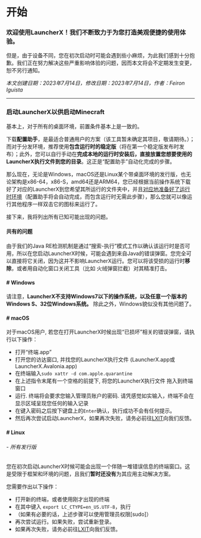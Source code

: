 # 开始

### 欢迎使用LauncherX！我们不断致力于为您打造美观便捷的使用体验。

但是，由于设备不同，您在初次启动时可能会遇到些小麻烦，为此我们感到十分抱歉。我们正在努力解决这些严重影响体验的问题，因而本文将会不定期发生变更，恕不另行通知。

*本文创建日期：2023年7月14日，修改日期：2023年7月14日，作者：Feiron Iguista*

-------

### 启动LauncherX以供启动Minecraft

基本上，对于所有的桌面环境，前置条件基本上是一致的。

下载**配置助手**，是最适合普通用户的方案（该工具暂未确定其项目，敬请期待。）；而对于分发环境，推荐使用**包含运行时的稳定版**（将在第一个稳定版发布时发布）；此外，您可以自行手动在**完成本地的运行时安装后，直接放置您想要使用的LauncherX执行文件到您的目录**。这正是“配置助手”自动化完成的步骤。

那么现在，无论是Windows，macOS还是Linux某个带桌面环境的发行版，也无论架构是x86-64，x86-S，amd64还是ARM64，您已经根据当前操作系统下载好了对应的LauncherX到您希望其所运行的文件夹中，并且<a target="_blank" href="https://dotnet.microsoft.com/zh-cn/download/dotnet/7.0">对应地准备好了运行时环境</a>（配置助手将会自动完成，而包含运行时无需此步骤），那么您就可以像运行其他程序一样双击它的图标来运行了。

接下来，我将列出所有已知可能出现的问题。

#### 共有的问题

由于我们的Java RE检测机制是通过“搜索-执行”模式工作以确认该运行时是否可用，所以在您启动LauncherX时候，可能会遇到来自Java的错误弹窗。您完全可以直接将它关闭，因为这并不影响LauncherX运行。您可以将该受损的运行时**移除**，或者用自动化窗口关闭工具（比如 火绒弹窗拦截）对其精准打击。

#### # Windows

请注意，**LauncherX不支持Windows7以下的操作系统，以及任意一个版本的Windows S、32位Windows系统。** 除此之外，Windows貌似没有其他问题了。

#### # macOS

对于macOS用户, 若您在打开LauncherX时候出现“已损坏”相关的错误弹窗，请执行以下操作：

- 打开“终端.app” 
- 打开您的访达窗口, 并找您的LauncherX执行文件 (LauncherX.app或LauncherX.Avalonia.app) 
- 在终端输入<code>sudo xattr -d com.apple.quarantine </code>
- 在上述指令末尾有一个空格的前提下, 将您的LauncherX执行文件 拖入到终端窗口
- 运行. 终端将会要求您输入管理员账户的密码. 请凭感觉如实输入，终端不会在显示区域呈现您任何的输入记录
- 在键入密码之后按下键盘上的<code>Enter</code>确认，执行成功不会有任何提示。
- 然后再次尝试启动LauncherX，如果再次失败，请务必前往<a target="_blank" href="https://github.com/Corona-Studio/LXIT">LXIT</a>向我们反馈。



#### # Linux

######  - 所有发行版

您在初次启动LauncherX时候可能会出现一个伴随一堆错误信息的终端窗口。这是受限于框架和环境的问题，且我们**暂时还没有**为其应用主动解决方案。

您需要作出以下操作：

- 打开新的终端，或者使用刚才出现的终端
- 在其中键入 <code>export LC_CTYPE=en_US.UTF-8</code>，执行
- （如果有必要的话，上述步骤可以使用管理员权限[sudo]）
- 再次尝试运行。如果失败，尝试重新登录。
- 如果再次失败，请务必前往<a target="_blank" href="https://github.com/Corona-Studio/LXIT">LXIT</a>向我们反馈。

##### 